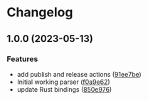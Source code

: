 # Changelog

## 1.0.0 (2023-05-13)


### Features

* add publish and release actions ([91ee7be](https://github.com/amaanq/tree-sitter-hare/commit/91ee7be8b4ead42160b07fd1e92cff06c1c36ad6))
* Initial working parser ([f0a9e62](https://github.com/amaanq/tree-sitter-hare/commit/f0a9e6207a8c84bbd11143c8eb0c6cf70dc6d8b4))
* update Rust bindings ([850e976](https://github.com/amaanq/tree-sitter-hare/commit/850e976285ae7f1c39dbc10d76dda0ef656584f6))
